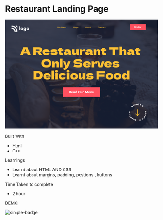 # Restaurant Landing Page

![Image](./2.png)

Built With
- Html
- Css

Learnings
- Learnt about HTML AND CSS 
- Learnt about margins, padding, postions , buttons

Time Taken to complete
- 2 hour

[DEMO](https://hemanth-restaurant-landing.netlify.app)

![simple-badge](https://img.shields.io/badge/HTML-CSS-green)